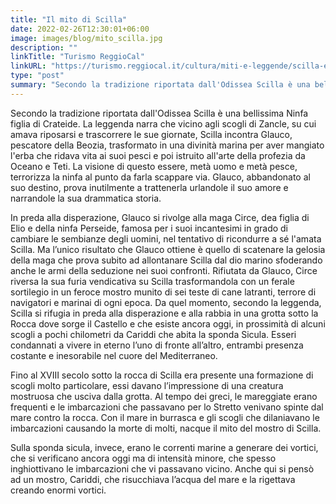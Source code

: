 ```yaml
---
title: "Il mito di Scilla"
date: 2022-02-26T12:30:01+06:00
image: images/blog/mito_scilla.jpg
description: ""
linkTitle: "Turismo ReggioCal"
linkURL: "https://turismo.reggiocal.it/cultura/miti-e-leggende/scilla-e-cariddi#:~:text=%C3%88%20la%20storia%20di%20Scilla,tre%20volte%20al%20giorno%20causando"
type: "post"
summary: "Secondo la tradizione riportata dall'Odissea Scilla è una bellissima Ninfa figlia di Crateide."
---
```


Secondo la tradizione riportata dall'Odissea Scilla è una bellissima Ninfa figlia di Crateide. La leggenda narra che vicino agli scogli di Zancle, su cui amava riposarsi e trascorrere le sue giornate, Scilla incontra Glauco, pescatore della Beozia, trasformato in una divinità marina per aver mangiato l'erba che ridava vita ai suoi pesci e poi istruito all'arte della profezia da Oceano e Teti. La visione di questo essere, metà uomo e metà pesce, terrorizza la ninfa al punto da farla scappare via. Glauco, abbandonato al suo destino, prova inutilmente a trattenerla urlandole il suo amore e narrandole la sua drammatica storia.

In preda alla disperazione, Glauco si rivolge alla maga Circe, dea figlia di Elio e della ninfa Perseide, famosa per i suoi incantesimi in grado di cambiare le sembianze degli uomini, nel tentativo di ricondurre a sé l'amata Scilla. Ma l’unico risultato che Glauco ottiene è quello di scatenare la gelosia della maga che prova subito ad allontanare Scilla dal dio marino sfoderando anche le armi della seduzione nei suoi confronti. Rifiutata da Glauco, Circe riversa la sua furia vendicativa su Scilla trasformandola con un ferale sortilegio in un feroce mostro munito di sei teste di cane latranti, terrore di navigatori e marinai di ogni epoca. Da quel momento, secondo la leggenda, Scilla si rifugia in preda alla disperazione e alla rabbia in una grotta sotto la Rocca dove sorge il Castello e che esiste ancora oggi, in prossimità di alcuni scogli a pochi chilometri da Cariddi che abita la sponda Sicula. Esseri condannati a vivere in eterno l’uno di fronte all’altro, entrambi presenza costante e inesorabile nel cuore del Mediterraneo.

Fino al XVIII secolo sotto la rocca di Scilla era presente una formazione di scogli molto particolare, essi davano l’impressione di una creatura mostruosa che usciva dalla grotta. Al tempo dei greci, le mareggiate erano frequenti e le imbarcazioni che passavano per lo Stretto venivano spinte dal mare contro la rocca. Con il mare in burrasca e gli scogli che dilaniavano le imbarcazioni causando la morte di molti, nacque il mito del mostro di Scilla.

Sulla sponda sicula, invece, erano le correnti marine a generare dei vortici, che si verificano ancora oggi ma di intensità minore, che spesso inghiottivano le imbarcazioni che vi passavano vicino. Anche qui si pensò ad un mostro, Cariddi, che risucchiava l’acqua del mare e la rigettava creando enormi vortici.
